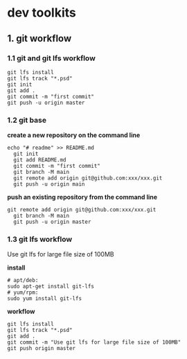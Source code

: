 # dev toolkits
## 1. git workflow

### 1.1 git and git lfs workflow
```shell
git lfs install
git lfs track "*.psd"
git init
git add .
git commit -m "first commit"
git push -u origin master
```

### 1.2 git base

**create a new repository on the command line**
```shell
echo "# readme" >> README.md
  git init
  git add README.md
  git commit -m "first commit"
  git branch -M main
  git remote add origin git@github.com:xxx/xxx.git
  git push -u origin main
```

**push an existing repository from the command line**
```shell
git remote add origin git@github.com:xxx/xxx.git
  git branch -M main
  git push -u origin master
```

### 1.3 git lfs workflow

Use git lfs for large file size of 100MB

**install**
```shell
# apt/deb: 
sudo apt-get install git-lfs
# yum/rpm: 
sudo yum install git-lfs
```
**workflow**
```shell
git lfs install
git lfs track "*.psd"
git add .
git commit -m "Use git lfs for large file size of 100MB"
git push origin master
```

```
